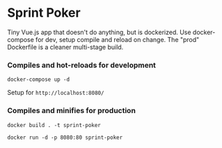 # Sprint Poker

Tiny Vue.js app that doesn't do anything, but is dockerized. Use docker-compose for dev, setup compile and reload on change. The "prod" Dockerfile is a cleaner multi-stage build.

### Compiles and hot-reloads for development
```
docker-compose up -d
```
Setup for `http://localhost:8080/`


### Compiles and minifies for production
```
docker build . -t sprint-poker

docker run -d -p 8080:80 sprint-poker
```
